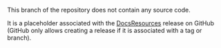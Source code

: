 This branch of the repository does not contain any source code.

It is a placeholder associated with the [DocsResources](https://github.com/Slicer/Slicer/releases/tag/docs-resources) release on GitHub (GitHub only allows creating a release if it is associated with a tag or branch).
